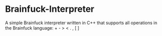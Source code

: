 # Brainfuck-Interpreter
A simple Brainfuck interpreter written in C++ that supports all operations in the Brainfuck language: + - > < . , [ ] 
